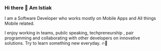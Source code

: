 ### Hi there 👋 Am Istiak

I am a Software Developer who works mostly on Mobile Apps and All things Mobile related. 

I enjoy working in teams, pubilc speaking,  techpreneurship , pair programming and collaborating with other developers on innovative solutions. Try to learn something new everyday. 🔥🚀

<!--
**Istiakshovon/Istiakshovon** is a ✨ _special_ ✨ repository because its `README.md` (this file) appears on your GitHub profile.

Here are some ideas to get you started:

- 🔭 I’m currently working on Android App Development...
- 🌱 I’m currently learning ethical hacking...
- 👯 I’m looking to collaborate on Android, AI...
- 🤔 I’m looking for help with AI...
- 📫 How to reach me: [Instagram](https://www.instagram.com/istiakshovon2/)
-->
